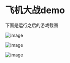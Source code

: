 # 飞机大战demo
下面是运行之后的游戏截图  

![image](https://github.com/li-zheng-hao/airplane/raw/master/3.png)

![image](https://github.com/li-zheng-hao/airplane/raw/master/1.png)

![image](https://github.com/li-zheng-hao/airplane/raw/master/2.png)
